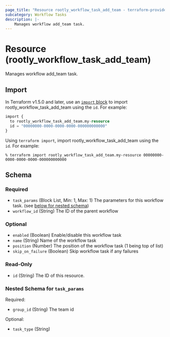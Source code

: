 ```yaml
---
page_title: "Resource rootly_workflow_task_add_team - terraform-provider-rootly"
subcategory: Workflow Tasks
description: |-
    Manages workflow add_team task.
---
```


# Resource (rootly_workflow_task_add_team)

Manages workflow add_team task.



## Import

In Terraform v1.5.0 and later, use an [`import` block](https://developer.hashicorp.com/terraform/language/import) to import rootly_workflow_task_add_team using the `id`. For example:

```terraform
import {
  to rootly_workflow_task_add_team.my-resource
  id = "00000000-0000-0000-0000-000000000000"
}
```

Using `terraform import`, import rootly_workflow_task_add_team using the `id`. For example:

```console
% terraform import rootly_workflow_task_add_team.my-resource 00000000-0000-0000-0000-000000000000
```

<!-- schema generated by tfplugindocs -->
## Schema

### Required

- `task_params` (Block List, Min: 1, Max: 1) The parameters for this workflow task. (see [below for nested schema](#nestedblock--task_params))
- `workflow_id` (String) The ID of the parent workflow

### Optional

- `enabled` (Boolean) Enable/disable this workflow task
- `name` (String) Name of the workflow task
- `position` (Number) The position of the workflow task (1 being top of list)
- `skip_on_failure` (Boolean) Skip workflow task if any failures

### Read-Only

- `id` (String) The ID of this resource.

<a id="nestedblock--task_params"></a>
### Nested Schema for `task_params`

Required:

- `group_id` (String) The team id

Optional:

- `task_type` (String)
